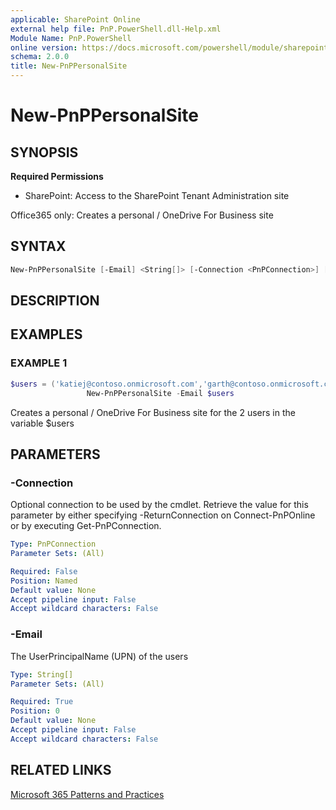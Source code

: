 ```yaml
---
applicable: SharePoint Online
external help file: PnP.PowerShell.dll-Help.xml
Module Name: PnP.PowerShell
online version: https://docs.microsoft.com/powershell/module/sharepoint-pnp/new-pnppersonalsite
schema: 2.0.0
title: New-PnPPersonalSite
---
```


# New-PnPPersonalSite

## SYNOPSIS

**Required Permissions**

* SharePoint: Access to the SharePoint Tenant Administration site

Office365 only: Creates a personal / OneDrive For Business site

## SYNTAX

```powershell
New-PnPPersonalSite [-Email] <String[]> [-Connection <PnPConnection>] [<CommonParameters>]
```

## DESCRIPTION

## EXAMPLES

### EXAMPLE 1
```powershell
$users = ('katiej@contoso.onmicrosoft.com','garth@contoso.onmicrosoft.com')
                 New-PnPPersonalSite -Email $users
```

Creates a personal / OneDrive For Business site for the 2 users in the variable $users

## PARAMETERS

### -Connection
Optional connection to be used by the cmdlet. Retrieve the value for this parameter by either specifying -ReturnConnection on Connect-PnPOnline or by executing Get-PnPConnection.

```yaml
Type: PnPConnection
Parameter Sets: (All)

Required: False
Position: Named
Default value: None
Accept pipeline input: False
Accept wildcard characters: False
```

### -Email
The UserPrincipalName (UPN) of the users

```yaml
Type: String[]
Parameter Sets: (All)

Required: True
Position: 0
Default value: None
Accept pipeline input: False
Accept wildcard characters: False
```

## RELATED LINKS

[Microsoft 365 Patterns and Practices](https://aka.ms/m365pnp)